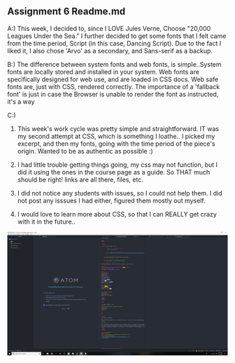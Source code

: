 ## Assignment 6 Readme.md

A:) This week, I decided to, since I LOVE Jules Verne, Choose "20,000 Leagues Under the Sea."
I further decided to get some fonts that I felt came from the time period, Script (in this case, Dancing Script).
Due to the fact I liked it, I also chose 'Arvo' as a secondary, and Sans-serif as a backup.

B:) The difference between system fonts and web fonts, is simple..System fonts are locally stored and installed in your system.
Web fonts are specifically designed for web use, and are loaded in CSS docs. Web safe fonts are, just with CSS, rendered correctly.
The importance of a 'fallback font' is just in case the Browser is unable to render the font as instructed, it's a way

C:)

1. This week's work cycle was pretty simple and straightforward. IT was my second attempt at CSS, which is something I loathe..
I picked my excerpt, and then my fonts, going with the time period of the piece's origin. Wanted to be as authentic as possible :)

2. I had little trouble getting things going, my css may not function, but I did it using the ones in the course page as a guide. So THAT
much should be right! links are all there, files, etc.

3. I did not notice any students with issues, so I could not help them. I did not post any isssues I had either, figured them mostly out myself.

4. I would love to learn more about CSS, so that I can REALLY get crazy with it in the future..


 <img src="ss7.png" alt="screenshot of workspace">
